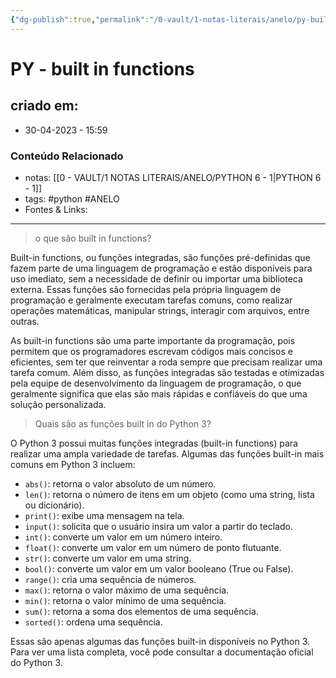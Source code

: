 ```yaml
---
{"dg-publish":true,"permalink":"/0-vault/1-notas-literais/anelo/py-built-in-functions/","tags":["python","ANELO"],"dgHomeLink":true,"dgShowLocalGraph":true,"dgShowFileTree":true,"dgEnableSearch":true}
---
```


# PY - built in functions

## criado em: 
-  30-04-2023 - 15:59

### Conteúdo Relacionado
- notas: [[0 - VAULT/1 NOTAS LITERAIS/ANELO/PYTHON 6 - 1\|PYTHON 6 - 1]]
- tags: #python #ANELO 
- Fontes & Links: 

---

>o que são built in functions?

Built-in functions, ou funções integradas, são funções pré-definidas que fazem parte de uma linguagem de programação e estão disponíveis para uso imediato, sem a necessidade de definir ou importar uma biblioteca externa. Essas funções são fornecidas pela própria linguagem de programação e geralmente executam tarefas comuns, como realizar operações matemáticas, manipular strings, interagir com arquivos, entre outras.

As built-in functions são uma parte importante da programação, pois permitem que os programadores escrevam códigos mais concisos e eficientes, sem ter que reinventar a roda sempre que precisam realizar uma tarefa comum. Além disso, as funções integradas são testadas e otimizadas pela equipe de desenvolvimento da linguagem de programação, o que geralmente significa que elas são mais rápidas e confiáveis do que uma solução personalizada.

>Quais são as funções built in do Python 3?

O Python 3 possui muitas funções integradas (built-in functions) para realizar uma ampla variedade de tarefas. Algumas das funções built-in mais comuns em Python 3 incluem:

-   `abs()`: retorna o valor absoluto de um número.
-   `len()`: retorna o número de itens em um objeto (como uma string, lista ou dicionário).
-   `print()`: exibe uma mensagem na tela.
-   `input()`: solicita que o usuário insira um valor a partir do teclado.
-   `int()`: converte um valor em um número inteiro.
-   `float()`: converte um valor em um número de ponto flutuante.
-   `str()`: converte um valor em uma string.
-   `bool()`: converte um valor em um valor booleano (True ou False).
-   `range()`: cria uma sequência de números.
-   `max()`: retorna o valor máximo de uma sequência.
-   `min()`: retorna o valor mínimo de uma sequência.
-   `sum()`: retorna a soma dos elementos de uma sequência.
-   `sorted()`: ordena uma sequência.

Essas são apenas algumas das funções built-in disponíveis no Python 3. Para ver uma lista completa, você pode consultar a documentação oficial do Python 3.